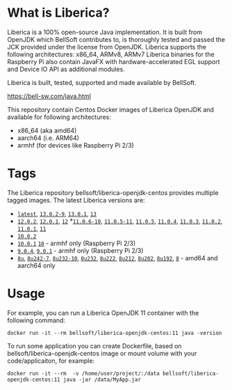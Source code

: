 # What is Liberica?

Liberica is a 100% open-source Java implementation.
It is built from OpenJDK which BellSoft contributes to, is thoroughly
tested and passed the JCK provided under the license from OpenJDK.
Liberica supports the following architectures: x86_64, ARMv8, ARMv7
Liberica binaries for the Raspberry Pi also contain JavaFX with hardware-accelerated EGL support and Device IO API as additional modules.

Liberica is built, tested, supported and made available by BellSoft.

https://bell-sw.com/java.html

This repository contain Centos Docker images of Liberica OpenJDK and available for following architectures:
* x86_64 (aka amd64)
* aarch64 (i.e. ARM64)
* armhf (for devices like Raspberry Pi 2/3)

# Tags

The Liberica repository bellsoft/liberica-openjdk-centos provides multiple tagged images. The latest Liberica versions are:
* [`latest`](https://github.com/bell-sw/Liberica/blob/master/docker/repos/liberica-openjdk-centos/13/Dockerfile),
[`13.0.2-9`](https://github.com/bell-sw/Liberica/blob/master/docker/repos/liberica-openjdk-centos/13/Dockerfile),
[`13.0.1`](https://github.com/bell-sw/Liberica/blob/master/docker/repos/liberica-openjdk-centos/old/13.0.1/Dockerfile),
[`13`](https://github.com/bell-sw/Liberica/blob/master/docker/repos/liberica-openjdk-centos/old/13.0.0/Dockerfile)
* [`12.0.2`](https://github.com/bell-sw/Liberica/blob/master/docker/repos/liberica-openjdk-centos/old/12.0.2/Dockerfile),
[`12.0.1`](https://github.com/bell-sw/Liberica/blob/master/docker/repos/liberica-openjdk-centos/old/12.0.1/Dockerfile),
[`12`](https://github.com/bell-sw/Liberica/blob/master/docker/repos/liberica-openjdk-centos/old/12.0.0/Dockerfile)
*[`11.0.6-10`](https://github.com/bell-sw/Liberica/blob/master/docker/repos/liberica-openjdk-centos/11/Dockerfile),
[`11.0.5-11`](https://github.com/bell-sw/Liberica/blob/master/docker/repos/liberica-openjdk-centos/old/11.0.5/Dockerfile),
[`11.0.5`](https://github.com/bell-sw/Liberica/blob/master/docker/repos/liberica-openjdk-centos/old/11.0.5/Dockerfile),
[`11.0.4`](https://github.com/bell-sw/Liberica/blob/master/docker/repos/liberica-openjdk-centos/old/11.0.4/Dockerfile),
[`11.0.3`](https://github.com/bell-sw/Liberica/blob/master/docker/repos/liberica-openjdk-centos/old/11.0.3/Dockerfile),
[`11.0.2`](https://github.com/bell-sw/Liberica/blob/master/docker/repos/liberica-openjdk-centos/old/11.0.2/Dockerfile),
[`11.0.1`](https://github.com/bell-sw/Liberica/blob/master/docker/repos/liberica-openjdk-centos/old/11.0.1/Dockerfile),
[`11`](https://github.com/bell-sw/Liberica/blob/master/docker/repos/liberica-openjdk-centos/old/11.0.0/Dockerfile)
* [`10.0.2`](https://github.com/bell-sw/Liberica/blob/master/docker/repos/liberica-openjdk-centos/old/10.0.2/Dockerfile)
* [`10.0.1`](https://github.com/bell-sw/Liberica/blob/master/docker/repos/liberica-openjdk-centos/old/10.0.1/Dockerfile)
[`10`](https://github.com/bell-sw/Liberica/blob/master/docker/repos/liberica-openjdk-centos/old/10.0.0/Dockerfile) - armhf only (Raspberry Pi 2/3)
* [`9.0.4`](https://github.com/bell-sw/Liberica/blob/master/docker/repos/liberica-openjdk-centos/old/9.0.4/Dockerfile),
[`9.0.1`](https://github.com/bell-sw/Liberica/blob/master/docker/repos/liberica-openjdk-centos/old/9.0.1/Dockerfile) - armhf only (Raspberry Pi 2/3)
* [`8u`](https://github.com/bell-sw/Liberica/blob/master/docker/repos/liberica-openjdk-centos/8/Dockerfile),
[`8u242-7`](https://github.com/bell-sw/Liberica/blob/master/docker/repos/liberica-openjdk-centos/8/Dockerfile),
[`8u232-10`](https://github.com/bell-sw/Liberica/blob/master/docker/repos/liberica-openjdk-centos/old/8u232/Dockerfile),
[`8u232`](https://github.com/bell-sw/Liberica/blob/master/docker/repos/liberica-openjdk-centos/old/8u232/Dockerfile),
[`8u222`](https://github.com/bell-sw/Liberica/blob/master/docker/repos/liberica-openjdk-centos/old/8u222/Dockerfile),
[`8u212`](https://github.com/bell-sw/Liberica/blob/master/docker/repos/liberica-openjdk-centos/old/8u212/Dockerfile),
[`8u202`](https://github.com/bell-sw/Liberica/blob/master/docker/repos/liberica-openjdk-centos/old/8u202/Dockerfile),
[`8u192`](https://github.com/bell-sw/Liberica/blob/master/docker/repos/liberica-openjdk-centos/old/8u192/Dockerfile),
[`8`](https://github.com/bell-sw/Liberica/blob/master/docker/repos/liberica-openjdk-centos/8/Dockerfile)   - amd64 and aarch64 only

# Usage

For example, you can run a Liberica OpenJDK 11 container with the following command:

 `docker run -it --rm bellsoft/liberica-openjdk-centos:11 java -version`

To run some application you can create Dockerfile, based on bellsoft/liberica-openjdk-centos image or mount volume with your code/applicaiton, for example:

 `docker run -it --rm  -v /home/user/project/:/data bellsoft/liberica-openjdk-centos:11 java -jar /data/MyApp.jar`
